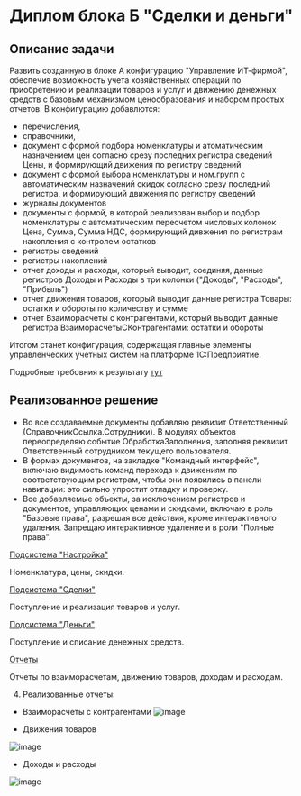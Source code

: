 # Диплом блока Б "Сделки и деньги"

## Описание задачи

Развить созданную в блоке А конфигурацию "Управление ИТ-фирмой", обеспечив возможность учета хозяйственных операций по приобретению и реализации товаров и услуг и движению денежных средств с базовым механизмом ценообразования и набором простых отчетов.
В конфигурацию добавлются:
+ перечисления, 
+ справочники, 
+ документ с формой подбора номенклатуры и атоматическим назначением цен согласно срезу последних регистра сведений Цены, и формирующий движения по регистру сведений
+ документ с формой выбора номенклатуры и ном.групп с автоматическим назначений скидок согласно срезу последний регистра, и формирующий движения по регистру сведений
+ журналы документов
+ документы с формой, в которой реализован выбор и подбор номенклатуры с автоматическим пересчетом числовых колонок Цена, Сумма, Сумма НДС, формирующий дивжения по регистрам накопления с контролем остатков
+ регистры сведений
+ регистры накоплений
+ отчет доходы и расходы, который выводит, соединяя, данные регистров Доходы и Расходы в три колонки ("Доходы", "Расходы", "Прибыль")
+ отчет движения товаров, который выводит данные регистра Товары: остатки и обороты по количеству и сумме
+ отчет Взаиморасчеты с контрагентами, который выводит данные регистра ВзаиморасчетыСКонтрагентами: остатки и обороты

Итогом станет конфигурация, содержащая главные элементы управленческих учетных систем на платформе 1С:Предприятие.

Подробные требовния к результату [тут](https://github.com/MaryanaSl/Project2/blob/main/%D1%82%D1%80%D0%B5%D0%B1%D0%BE%D0%B2%D0%B0%D0%BD%D0%B8%D1%8F.md)

## Реализованное решение

* Во все создаваемые документы добавляю реквизит Ответственный (СправочникСсылка.Сотрудники). В модулях объектов переопределяю событие ОбработкаЗаполнения, заполняя реквизит Ответственный сотрудником текущего пользователя.
* В формах документов, на закладке "Командный интерфейс", включаю видимость команд перехода к движениям по соответствующим регистрам, чтобы они появились в панели навигации: это сильно упростит отладку и проверку.
* Все добавляемые объекты, за исключением регистров и документов, управляющих ценами и скидками, включаю в роль "Базовые права", разрешая все действия, кроме интерактивного удаления. Запрещаю интерактивное удаление и в роли "Полные права".

[Подсистема "Настройка"](https://github.com/MaryanaSl/Project2/blob/main/%D0%9F%D0%BE%D0%B4%D1%81%D0%B8%D1%81%D1%82%D0%B5%D0%BC%D0%B0%20%D0%9D%D0%B0%D1%81%D1%82%D1%80%D0%BE%D0%B9%D0%BA%D0%B0.md)

Номенклатура, цены, скидки.

[Подсистема "Сделки"](https://github.com/MaryanaSl/Project2/blob/main/%D0%A1%D0%B4%D0%B5%D0%BB%D0%BA%D0%B8.md)

Поступление и реализация товаров и услуг.

[Подсистема "Деньги"](diploma-b-howto-cash.md)

Поступление и списание денежных средств.

[Отчеты](diploma-b-howto-reports.md)

Отчеты по взаиморасчетам, движению товаров, доходам и расходам.


4. Реализованные отчеты:

+ Взаиморасчеты с контрагентами
![image](https://github.com/user-attachments/assets/17934b58-3efb-40ac-85a0-b000ca9a4d61)

+ Движения товаров

![image](https://github.com/user-attachments/assets/a739a910-fce0-44c6-b273-15d2afb8f6c5)

+ Доходы и расходы

![image](https://github.com/user-attachments/assets/a4ecc6b0-6d34-4311-a96d-f57c44032c74)




   
